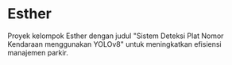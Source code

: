 # Esther
Proyek kelompok Esther dengan judul "Sistem Deteksi Plat Nomor Kendaraan menggunakan YOLOv8" untuk meningkatkan efisiensi manajemen parkir.
